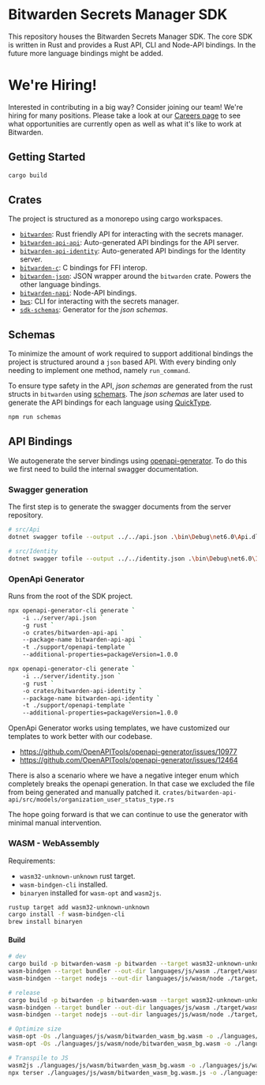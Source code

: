 # Bitwarden Secrets Manager SDK

This repository houses the Bitwarden Secrets Manager SDK. The core SDK is written in Rust and
provides a Rust API, CLI and Node-API bindings. In the future more language bindings might be added.

# We're Hiring!

Interested in contributing in a big way? Consider joining our team! We're hiring for many positions.
Please take a look at our [Careers page](https://bitwarden.com/careers/) to see what opportunities
are currently open as well as what it's like to work at Bitwarden.

## Getting Started

```bash
cargo build
```

## Crates

The project is structured as a monorepo using cargo workspaces.

- [`bitwarden`](./crates/bitwarden/): Rust friendly API for interacting with the secrets manager.
- [`bitwarden-api-api`](./crates/bitwarden-api-api/): Auto-generated API bindings for the API
  server.
- [`bitwarden-api-identity`](./crates/bitwarden-api-identity/): Auto-generated API bindings for the
  Identity server.
- [`bitwarden-c`](./crates/bitwarden-c/): C bindings for FFI interop.
- [`bitwarden-json`](./crates/bitwarden-json/): JSON wrapper around the `bitwarden` crate. Powers
  the other language bindings.
- [`bitwarden-napi`](./crates/bitwarden-napi/): Node-API bindings.
- [`bws`](./crates/bws/): CLI for interacting with the secrets manager.
- [`sdk-schemas`](./crates/sdk-schemas/): Generator for the _json schemas_.

## Schemas

To minimize the amount of work required to support additional bindings the project is structured
around a `json` based API. With every binding only needing to implement one method, namely
`run_command`.

To ensure type safety in the API, _json schemas_ are generated from the rust structs in `bitwarden`
using [schemars](https://crates.io/crates/schemars). The _json schemas_ are later used to generate
the API bindings for each language using [QuickType](https://github.com/quicktype/quicktype).

```bash
npm run schemas
```

## API Bindings

We autogenerate the server bindings using
[openapi-generator](https://github.com/OpenAPITools/openapi-generator). To do this we first need to
build the internal swagger documentation.

### Swagger generation

The first step is to generate the swagger documents from the server repository.

```bash
# src/Api
dotnet swagger tofile --output ../../api.json .\bin\Debug\net6.0\Api.dll internal

# src/Identity
dotnet swagger tofile --output ../../identity.json .\bin\Debug\net6.0\Identity.dll v1
```

### OpenApi Generator

Runs from the root of the SDK project.

```bash
npx openapi-generator-cli generate `
    -i ../server/api.json `
    -g rust `
    -o crates/bitwarden-api-api `
    --package-name bitwarden-api-api `
    -t ./support/openapi-template `
    --additional-properties=packageVersion=1.0.0

npx openapi-generator-cli generate `
    -i ../server/identity.json `
    -g rust `
    -o crates/bitwarden-api-identity `
    --package-name bitwarden-api-identity `
    -t ./support/openapi-template `
    --additional-properties=packageVersion=1.0.0
```

OpenApi Generator works using templates, we have customized our templates to work better with our
codebase.

- https://github.com/OpenAPITools/openapi-generator/issues/10977
- https://github.com/OpenAPITools/openapi-generator/issues/12464

There is also a scenario where we have a negative integer enum which completely breaks the openapi
generation. In that case we excluded the file from being generated and manually patched it.
`crates/bitwarden-api-api/src/models/organization_user_status_type.rs`

The hope going forward is that we can continue to use the generator with minimal manual
intervention.

### WASM - WebAssembly

Requirements:

- `wasm32-unknown-unknown` rust target.
- `wasm-bindgen-cli` installed.
- `binaryen` installed for `wasm-opt` and `wasm2js`.

```bash
rustup target add wasm32-unknown-unknown
cargo install -f wasm-bindgen-cli
brew install binaryen
```

#### Build

```bash
# dev
cargo build -p bitwarden-wasm -p bitwarden --target wasm32-unknown-unknown --features wasm-bindgen
wasm-bindgen --target bundler --out-dir languages/js/wasm ./target/wasm32-unknown-unknown/debug/bitwarden_wasm.wasm
wasm-bindgen --target nodejs --out-dir languages/js/wasm/node ./target/wasm32-unknown-unknown/debug/bitwarden_wasm.wasm

# release
cargo build -p bitwarden -p bitwarden-wasm --target wasm32-unknown-unknown --features wasm-bindgen --release
wasm-bindgen --target bundler --out-dir languages/js/wasm ./target/wasm32-unknown-unknown/release/bitwarden_wasm.wasm
wasm-bindgen --target nodejs --out-dir languages/js/wasm/node ./target/wasm32-unknown-unknown/release/bitwarden_wasm.wasm

# Optimize size
wasm-opt -Os ./languages/js/wasm/bitwarden_wasm_bg.wasm -o ./languages/js/wasm/bitwarden_wasm_bg.wasm
wasm-opt -Os ./languages/js/wasm/node/bitwarden_wasm_bg.wasm -o ./languages/js/wasm/node/bitwarden_wasm_bg.wasm

# Transpile to JS
wasm2js ./languages/js/wasm/bitwarden_wasm_bg.wasm -o ./languages/js/wasm/bitwarden_wasm_bg.wasm.js
npx terser ./languages/js/wasm/bitwarden_wasm_bg.wasm.js -o ./languages/js/wasm/bitwarden_wasm_bg.wasm.js
```
